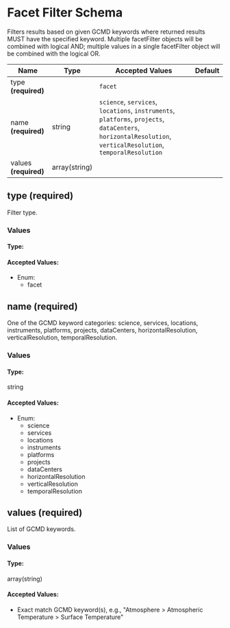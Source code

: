 # Facet Filter Schema

Filters results based on given GCMD keywords where returned results MUST have the specified keyword. Multiple facetFilter objects will be combined with logical AND; multiple values in a single facetFilter object will be combined with the logical OR.


| Name | Type | Accepted Values | Default |
|------|------|--------|---------|
| type **(required)**| | `facet`|  |
| name **(required)**| string| `science`, `services`, `locations`, `instruments`, `platforms`, `projects`, `dataCenters`, `horizontalResolution`, `verticalResolution`, `temporalResolution`|  |
| values **(required)**| array(string)| |  |


## type **(required)**

Filter type.

### Values

#### Type:



#### Accepted Values:
* Enum:
  - facet





## name **(required)**

One of the GCMD keyword categories: science, services, locations, instruments, platforms, projects, dataCenters, horizontalResolution, verticalResolution, temporalResolution.

### Values

#### Type:
string


#### Accepted Values:
* Enum:
  - science
  - services
  - locations
  - instruments
  - platforms
  - projects
  - dataCenters
  - horizontalResolution
  - verticalResolution
  - temporalResolution





## values **(required)**

List of GCMD keywords.

### Values

#### Type:
array(string)


#### Accepted Values:

  - Exact match GCMD keyword(s), e.g., &quot;Atmosphere &gt; Atmospheric Temperature &gt; Surface Temperature&quot;





